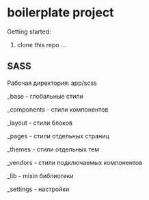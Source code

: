 # boilerplate project

Getting started:

1. clone this repo
...

## SASS
Рабочая директория: app/scss

_base - глобальные стили

_components - стили компонентов

_layout - стили блоков

_pages - стили отдельных страниц

_themes - стили отдельных тем

_vendors - стили подключаемых компонентов

_lib - mixin библиотеки 

_settings - настройки
